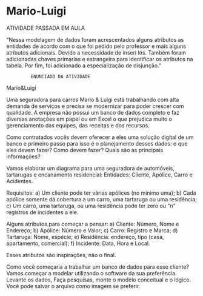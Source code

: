 # Mario-Luigi
ATIVIDADE PASSADA EM AULA

"Nessa modelagem de dados foram acrescentados alguns atributos as entidades de acordo com o que foi pedido pelo professor e mais alguns atributos adicionais. Devido a necessidade de inseri lós. Também foram adicionadas chaves primarias e estrangeira para identificar os atributos na tabela. Por fim, foi adicionado a especialização de disjunção."

             ENUNCIADO DA ATIVIDADE
Mario&Luigi

Uma seguradora para carros Mario & Luigi está trabalhando com alta demanda de serviços e precisa se modernizar para poder crescer com qualidade. A empresa não possui um banco de dados completo e faz diversas anotações em papel ou em Excel o que prejudica muito o gerenciamento das equipes, das receitas e dos recursos.

Como contratados vocês devem oferecer a eles uma solução digital de um banco e primeiro passo para isso é o planejamento desses dados: o que eles devem fazer? Como devem fazer? Quais são as principais informações?

Vamos elaborar um diagrama para uma seguradora de automóveis, tartarugas e encanamento residencial:
Entidades: Cliente, Apólice, Carro e Acidentes.

Requisitos:
a) Um cliente pode ter várias apólices (no mínimo uma);
b) Cada apólice somente dá cobertura a um carro, uma tartaruga ou uma residência;
c) Um carro, uma tartaruga, ou uma residência pode ter zero ou "n" registros de incidentes a ele.

Alguns atributos para começar a pensar:
a) Cliente: Número, Nome e Endereço;
b) Apólice: Número e Valor;
c) Carro: Registro e Marca;
d) Tartaruga: Nome, espécie;
e) Residência: endereço, tipo (casa, apartamento, comercial);
f) Incidente: Data, Hora e Local.

Esses atributos são inspirações, não o final.

Como você começaria a trabalhar um banco de dados para esse cliente?
Vamos começar a modelar utilizando o software da sua preferência.
Levante os dados, Faça pesquisas, monte o modelo conceitual e o lógico.
Você pode salvar o arquivo como imagem se preferir.
